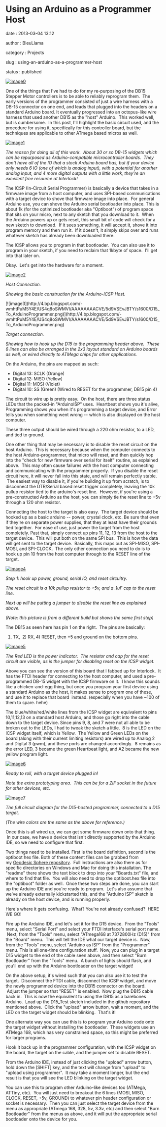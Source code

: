 Using an Arduino as a Programmer Host
=====================================

date
:   2013-03-04 13:12

author
:   BleuLlama

category
:   Projects

slug
:   using-an-arduino-as-a-programmer-host

status
:   published

[![image0](http://4.bp.blogspot.com/-fjVnBhiYZlg/USuVpGsBK0I/AAAAAAAACTU/wsZe01vZQBY/s640/2013-02-12+23.42.15.jpg)](http://4.bp.blogspot.com/-fjVnBhiYZlg/USuVpGsBK0I/AAAAAAAACTU/wsZe01vZQBY/s1600/2013-02-12+23.42.15.jpg)

One of the things that I've had to do for my re-purposing of the DB15
Stepper Motor controllers is to be able to reliably reprogram them.  The
early versions of the programmer consisted of just a wire harness with a
DB-15 connector on one end, and leads that plugged into the headers on a
standard Arduino board. It eventually progressed into an octopus-like
wire harness that used another DB15 as the "host" Arduino.  This worked
well, but is cumbersome.  In this post, I'll highlight the basic circuit
used, and the procedure for using it, specifically for this controller
board, but the techniques are applicable to other ATmega based micros as
well.

[![image1](http://4.bp.blogspot.com/-ZCQSK2Hy--o/USuXT0QgurI/AAAAAAAACT0/1nTzDp29MIM/s640/2013-02-12+23.39.41.jpg)](http://4.bp.blogspot.com/-ZCQSK2Hy--o/USuXT0QgurI/AAAAAAAACT0/1nTzDp29MIM/s1600/2013-02-12+23.39.41.jpg)

*The reason for doing all of this work.  About 30 or so DB-15 widgets
which can be repurposed as Arduino-compatible microcontroller boards.
 They don't have all of the IO that a stock Arduino board has, but if
your device only needs 6 IO (one of which is analog input), with a
potential for another analog input, and 4 more digital outputs with a
little work, they're an excellent free resource at Interlock!*

The ICSP (In-Circuit Serial Programmer) is basically a device that takes
in a firmware image from a host computer, and uses SPI-based
communications with a target device to shove that firmware image into
place.  For general Arduino use, you can shove the Arduino serial
bootloader into place. This is about 1k (for the optimized bootloader
aka "Optiboot") of program space that sits on your micro, next to any
sketch that you download to it.  When the Arduino powers up or gets
reset, this small bit of code will check for a new sketch to download.
 If it sees something, it will accept it, shove it into program memory
and then run it.  If it doesn't, it simply skips over and runs whatever
sketch has already been downloaded there.

The ICSP allows you to program in that bootloader.  You can also use it
to program in your sketch, if you need to reclaim that 1kbyte of space.
 I'll get into that later on.

Okay.  Let's get into the hardware for a moment.

[![image2](http://2.bp.blogspot.com/-gbxvXGpxJGY/US4q8noQw7I/AAAAAAAACVM/4EcaBPf7WnM/s640/ArduinoProgrammingHost.png)](http://2.bp.blogspot.com/-gbxvXGpxJGY/US4q8noQw7I/AAAAAAAACVM/4EcaBPf7WnM/s1600/ArduinoProgrammingHost.png)

*Host Connection.*

*Showing the basic construction for the Arduino-ICSP Host.*

<div>
[![image3](http://4.bp.blogspot.com/-wmhtPuM5Y4E/US4q8oSWMVI/AAAAAAAACVE/5d9VSEvJBTY/s1600/D15_To_ArduinoProgrammer.png)](http://4.bp.blogspot.com/-wmhtPuM5Y4E/US4q8oSWMVI/AAAAAAAACVE/5d9VSEvJBTY/s1600/D15_To_ArduinoProgrammer.png)

*Target connection.*

*Showing how to hook up the D15 to the programming header above.  These
6 lines can also be arranged in the 2x3 layout standard on Arduino
boards as well, or wired directly to ATMega chips for other
applications.*

On the Arduino, the pins are mapped as such:

-   Digital 13: SCLK (Orange)
-   Digital 12: MISO (Yellow)
-   Digital 11: MOSI (Violet)
-   Digital 10: SS (Green) (Wired to RESET for the programmer, DB15 pin
    4)

</div>
The circuit to wire up is pretty easy.  On the host, there are three
status LEDs that the packed-in "ArduinoISP" uses.  Heartbeat shows you
it's alive, Programming shows you when it's programming a target device,
and Error tells you when something went wrong -- which is also displayed
on the host computer.

These three output should be wired through a 220 ohm resistor, to a LED,
and tied to ground.

One other thing that may be necessary is to disable the reset circuit on
the host Arduino.  This is necessary because when the computer connects
to the host Arduino-programmer, that micro will reset, and then quickly
hop into the "check for new firmware over serial for itself" routine, as
explained above.  This may often cause failures with the host computer
connecting and communicating with the programmer properly.  If you
disable the reset circuit here, it will never fall into this state, and
will remain perfectly stable.  The easiest way to disable it, if you're
building it up from scratch, is to disconnect the DTR/Serial based reset
trigger completely, leaving the 10k pullup resistor tied to the
arduino's reset line.  However, if you're using a pre-constructed
Arduino as the host, you can simply tie the reset line to +5v through a
120 ohm resistor.

Connecting the host to the target is also easy.  The target device
should be hooked up as a basic arduino -- power, crystal clock, etc. Be
sure that even if they're on separate power supplies, that they at least
have their grounds tied together.  For ease of use, just power the
target from the host completely. Past that, simply connect up pins 11,
12, 13 from the host to the target device.  This will put both on the
same SPI bus.  This is how the data will get sent to the target device.
 Basically, this maps out as SPI-MISO, SPI-MOSI, and SPI-CLOCK.  The
only other connection you need to do is to hook up pin 10 from the host
computer through to the RESET line of the target.

[![image4](http://2.bp.blogspot.com/-PccHS7Y3pE0/USuU0C6kxoI/AAAAAAAACTA/Etr9RQxqWjU/s640/2013-01-29+21.44.56.jpg)](http://2.bp.blogspot.com/-PccHS7Y3pE0/USuU0C6kxoI/AAAAAAAACTA/Etr9RQxqWjU/s1600/2013-01-29+21.44.56.jpg)

*Step 1: hook up power, ground, serial IO, and reset circuitry.*

*The reset circuit is a 10k pullup resistor to +5v, and a .1uF cap to
the reset line.*

*Next up will be putting a jumper to disable the reset line as explained
above.*

*(Note: this picture is from a different build but shows the same first
step)*

The DB15 as seen here has pin 1 on the right.  The pins are basically:
1) TX,  2) RX, 4) RESET, then +5 and ground on the bottom pins.

[![image5](http://4.bp.blogspot.com/-fjVnBhiYZlg/USuVpGsBK0I/AAAAAAAACTU/wsZe01vZQBY/s640/2013-02-12+23.42.15.jpg)](http://4.bp.blogspot.com/-fjVnBhiYZlg/USuVpGsBK0I/AAAAAAAACTU/wsZe01vZQBY/s1600/2013-02-12+23.42.15.jpg)

*The Red LED is the power indicator.  The resistor and cap for the reset
circuit are visible, as is the jumper for disabling reset on the ICSP
widget.*

Above you can see the version of this board that I fabbed up for
Interlock.  It has the FTDI header for connecting to the host computer,
and used a pre-programmed DB-15 widget with the ICSP firmware on it.  I
know this sounds like a chicken-and-egg thing, but once you program your
first device using a standard Arduino as the host, it makes sense to
program one of these, and use it to replace that board  instead.
(especially when you have \~100 of them to spare. hehe)

The blue/white/red/white lines from the ICSP widget are equivalent to
pins 10,11,12,13 on a standard host Arduino, and those go right into the
cable down to the target device. Since pins 9, 8, and 7 were not all
able to be broken out to the LEDs, I had to tweak the sketch a little.
 8 is the LED on the ICSP widget itself, which is Yellow.  The Yellow
and Green LEDs on the board (along with their current limiting
resistors) are wired up to Analog 2 and Digital 3 (pwm), and these ports
are changed accordingly.  8 remains as the error LED, 3 became the green
Heartbeat light, and A2 became the new yellow program light.

[![image6](http://1.bp.blogspot.com/-DFLaZBRh8c4/USuVmPnRu_I/AAAAAAAACTI/iwscZJc6a2U/s640/2013-02-12+23.40.30.jpg)](http://1.bp.blogspot.com/-DFLaZBRh8c4/USuVmPnRu_I/AAAAAAAACTI/iwscZJc6a2U/s1600/2013-02-12+23.40.30.jpg)

*Ready to roll, with a target device plugged in!*

*Note the extra prototyping area.  This can be for a ZIF socket in the
future for other devices, etc.*

[![image7](http://2.bp.blogspot.com/-BpRtrMBwj4c/US4q8gyfdSI/AAAAAAAACVI/E2sdLVU5ky0/s640/D15_to_D15_Programmer.png)](http://2.bp.blogspot.com/-BpRtrMBwj4c/US4q8gyfdSI/AAAAAAAACVI/E2sdLVU5ky0/s1600/D15_to_D15_Programmer.png)

*The full circuit diagram for the D15-hosted programmer, connected to a
D15 target.*

*(The wire colors are the same as the above for reference.)*

Once this is all wired up, we can get some firmware down onto that
thing.  In our case, we have a device that isn't directly supported by
the Arduino IDE, so we need to configure that first.

Two things need to be installed. First is the board definition, second
is the optiboot hex file. Both of these content files can be grabbed
from my [Geodesic Sphere
repository](https://github.com/BleuLlama/GeodesicSphere/tree/master/Projects/DB15Arduino).
 Full instructions are also there as for specific directories on Windows
and Mac for doing this installation. The "readme" there shows the text
block to drop into your "Boards.txt" file, and where to find that file.
 You will also need to drop the optiboot.hex file into the "optiboot"
folder as well.  Once these two steps are done, you can start up the
Arduino IDE and you're ready to program.  Let's also assume that we've
already externally kickstarted this, and the "Arduino ISP" sketch is
already on the host device, and is running properly.

Here's where it gets confusing.  What? You're not already confused?
 HERE WE GO!

Fire up the Arduino IDE, and let's set it for the D15 device.  From the
"Tools" menu, select "Serial Port" and select your FTDI interface's
serial port name.  Next, from the "Tools" menu, select "ATmega168 at
7372800Hz (D15)" from the "Board" menu.  This will tell the IDE what our
target device is.  Now, from the "Tools" menu, select "Arduino as ISP"
from the "Programmer" menu. This is all one-time configuration stuff.
 Now, you can plug in a target D15 widget to the end of the cable seen
above, and then select "Burn Bootloader" from the "Tools" menu.  A bunch
of lights should flash, and you'll end up with the Arduino bootloader on
the target widget!

On the above setup, it's wired such that you can also use it to test the
target.  Disconnect the FTDI cable, disconnect the ICSP widget, and move
the newly programmed device into the DB15 connector on the board.
 Adjust the jumper so that "RESET" is enabled.  Now plug the DB15 cable
back in.  This is now the equivalent to using the DB15 as a barebones
Arduino.  Load up the D15\_Test sketch included in the github repository
mentioned above.  Click the "upload" arrow button, wait a moment, and
the LED on the target widget should be blinking.  That's it!

One alternate way you can use this is to program your Arduino code onto
the target widget without installing the bootloader.  These widgets use
an ATMega 168, which has very constrained space, so this might be
preferred for larger programs.

Hook it back up in the programmer configuration, with the ICSP widget on
the board, the target on the cable, and the jumper set to disable RESET.

From the Arduino IDE, instead of just clicking the "upload" arrow
button, hold down the [SHIFT] key, and the text will change from
"upload" to "upload using programmer".  It may take a moment longer, but
the end result is that you will see the LED blinking on the target
widget.

You can use this to program other Arduino-like devices too (ATMega,
ATTiny, etc).  You will just need to breakout the 6 lines (MOSI, MISO,
CLOCK, RESET, +5v, GROUND) to whatever pin header configuration or
socket is necessary.  Then you can just select the target device from
the menu as appropriate (ATmega 168, 328, 5v, 3.3v, etc) and then select
"Burn Bootloader" from the menus as above, and it will put the
appropriate serial bootloader onto the device for you.
